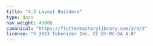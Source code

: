 ```yaml
---
title: "4.3 Layout Builders"
type: docs
nav_weight: 43000
canonical: "https://fluttermasterylibrary.com/3/4/3"
license: "© 2023 Tokenizer Inc. CC BY-NC-SA 4.0"
---
```

